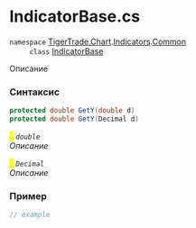 
# IndicatorBase.cs
`namespace` [TigerTrade.Chart](../../../../../TigerTrade.Chart.md).[Indicators](../../../../../TigerTrade.Chart/Indicators.md).[Common](../../../../../TigerTrade.Chart/Indicators/Common.md)  
&nbsp;&nbsp;&nbsp;&nbsp;&nbsp;&nbsp;&nbsp;&nbsp;&nbsp;`class` [IndicatorBase](../../IndicatorBase.cs.md)

Описание

### Синтаксис
```csharp
protected double GetY(double d)
protected double GetY(Decimal d)
```
<mark style="color:yellow;">`d`</mark> *`double`*  
 *Описание*  
  
<mark style="color:yellow;">`d`</mark> *`Decimal`*  
 *Описание*  
  


### Пример  
```csharp
// example
```
                    
                    